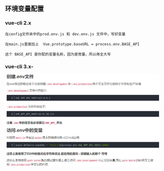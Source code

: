## 环境变量配置

### vue-cli 2.x
```
在config文件夹中的prod.env.js 和 dev.env.js 文件中，写好变量

在main.js里面加上  Vue.prototype.baseURL = process.env.BASE_API

这个 BASE_API 是你配的变量名称，因为是常量，所以用全大写

```

### vue-cli 3.x-

![](../../images/params-1.png)

